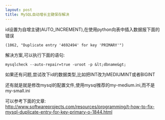 ```yaml
---
layout: post
title: MySQL自动增长主键保存解决
---
```


id设置为自增主键(AUTO_INCREMENT),在使用python向表中插入数据报下面的错误

    (1062, "Duplicate entry '4692494' for key 'PRIMARY'")

解决方案,可以执行下面的语句:

    mysqlcheck --auto-repair=true -uroot -p &lt;dbname&gt;


如果还有问题,尝试改下id的数据类型,比如把INT改为MEDIUMINT或者BIGINT

还有就是就是修改mysql的配置文件,使用mysql推荐的my-medium.ini,而不是my-small.ini

可以参考下面的文章:
<http://www.softwareprojects.com/resources/programming/t-how-to-fix-mysql-duplicate-entry-for-key-primary-o-1844.html>